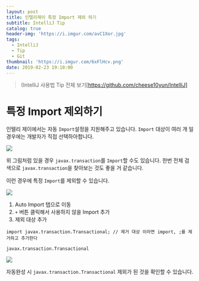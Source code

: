 ```yaml
---
layout: post
title: 인텔리제이 특정 Import 제외 하기
subtitle: IntelliJ Tip
catalog: true
header-img: 'https://i.imgur.com/avC1Xor.jpg'
tags:
  - IntelliJ
  - Tip
  - Git
thumbnail: 'https://i.imgur.com/6xFlHcv.png'
date: 2019-02-23 19:10:00
---
```

> (IntelliJ 사용법 Tip 전체 보기[https://github.com/cheese10yun/IntelliJ]

# 특정 Import 제외하기

인텔리 제이에서는 자동 `Import`설정을 지원해주고 있습니다. `Import` 대상이 여러 개 일 경우에는 개발자가 직접 선택하아합니다.

![](https://github.com/cheese10yun/IntelliJ/raw/master/assets/import-setting.png)

위 그림처럼 있을 경우 `javax.transaction`를 `Import`할 수도 있습니다. 한번 전체 검색으로 `javax.transaction`을 찾아보는 것도 좋을 거 같습니다.

이런 경우에 특정 `Import`를 제외할 수 있습니다.

![](https://github.com/cheese10yun/IntelliJ/raw/master/assets/import-exclude.png)

1. Auto Import 탭으로 이동
2. `+` 버튼 클릭해서 사용하지 않을 Import 추가
3. 제외 대상 추가

```
import javax.transaction.Transactional; // 제거 대상 이라면 import, ;를 제거하고 추가한다

javax.transaction.Transactional
```

![](https://github.com/cheese10yun/IntelliJ/raw/master/assets/import-result.png)

자동완성 시 `javax.transaction.Transactional` 제외가 된 것을 확인할 수 있습니다.

